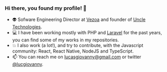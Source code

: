 ### Hi there, you found my profile! 👋

- :alien: Sofware Engineering Director at [Vezoa](https://github.com/vezoa) and founder of [Uncle Technologies](https://uncletechnologies.com).
- :computer:  I have been working mostly with PHP and [Laravel](http://laravel.com) for the past years, you can find some of my works in my repositories.
- :boom: I also work (a lot!), and try to contribute, with the Javascript community: React, React Native, NodeJS and TypeScript.
- 📫 You can reach me on lucasgiovanny@gmail.com or twitter [@lucgiovanny](http://twitter.com/lucgiovanny).
